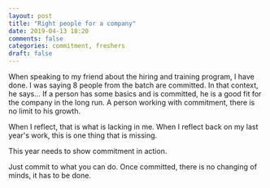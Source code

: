 ```yaml
---
layout: post
title: "Right people for a company"
date: 2019-04-13 18:20
comments: false
categories: commitment, freshers
draft: false
---
```


When speaking to my friend about the hiring and training program, I have done. I was saying 8 people from the batch are committed. In that context, he says...
If a person has some basics and is committed, he is a good fit for the company in the long run.
A person working with commitment, there is no limit to his growth.

When I reflect, that is what is lacking in me. When I reflect back on my last year's work, this is one thing that is missing.

This year needs to show commitment in action.

Just commit to what you can do. Once committed, there is no changing of minds, it has to be done.
